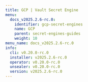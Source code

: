 ```yaml
---
title: GCP | Vault Secret Engine
menu:
  docs_v2025.2.6-rc.0:
    identifier: gcp-secret-engines
    name: GCP
    parent: secret-engines-guides
    weight: 10
menu_name: docs_v2025.2.6-rc.0
info:
  cli: v0.20.0-rc.0
  installer: v2025.2.6-rc.0
  operator: v0.20.0-rc.0
  unsealer: v0.20.0-rc.0
  version: v2025.2.6-rc.0
---
```



